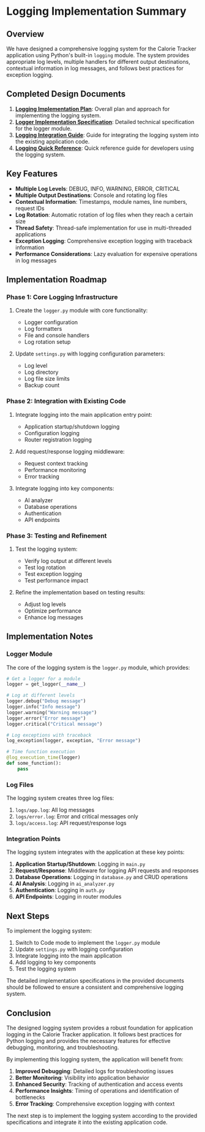 # Logging Implementation Summary

## Overview

We have designed a comprehensive logging system for the Calorie Tracker application using Python's built-in `logging` module. The system provides appropriate log levels, multiple handlers for different output destinations, contextual information in log messages, and follows best practices for exception logging.

## Completed Design Documents

1. **[Logging Implementation Plan](logging_implementation_plan.md)**: Overall plan and approach for implementing the logging system.
2. **[Logger Implementation Specification](logger_implementation_spec.md)**: Detailed technical specification for the logger module.
3. **[Logging Integration Guide](logging_integration_guide.md)**: Guide for integrating the logging system into the existing application code.
4. **[Logging Quick Reference](logging_quick_reference.md)**: Quick reference guide for developers using the logging system.

## Key Features

- **Multiple Log Levels**: DEBUG, INFO, WARNING, ERROR, CRITICAL
- **Multiple Output Destinations**: Console and rotating log files
- **Contextual Information**: Timestamps, module names, line numbers, request IDs
- **Log Rotation**: Automatic rotation of log files when they reach a certain size
- **Thread Safety**: Thread-safe implementation for use in multi-threaded applications
- **Exception Logging**: Comprehensive exception logging with traceback information
- **Performance Considerations**: Lazy evaluation for expensive operations in log messages

## Implementation Roadmap

### Phase 1: Core Logging Infrastructure

1. Create the `logger.py` module with core functionality:
   - Logger configuration
   - Log formatters
   - File and console handlers
   - Log rotation setup

2. Update `settings.py` with logging configuration parameters:
   - Log level
   - Log directory
   - Log file size limits
   - Backup count

### Phase 2: Integration with Existing Code

1. Integrate logging into the main application entry point:
   - Application startup/shutdown logging
   - Configuration logging
   - Router registration logging

2. Add request/response logging middleware:
   - Request context tracking
   - Performance monitoring
   - Error tracking

3. Integrate logging into key components:
   - AI analyzer
   - Database operations
   - Authentication
   - API endpoints

### Phase 3: Testing and Refinement

1. Test the logging system:
   - Verify log output at different levels
   - Test log rotation
   - Test exception logging
   - Test performance impact

2. Refine the implementation based on testing results:
   - Adjust log levels
   - Optimize performance
   - Enhance log messages

## Implementation Notes

### Logger Module

The core of the logging system is the `logger.py` module, which provides:

```python
# Get a logger for a module
logger = get_logger(__name__)

# Log at different levels
logger.debug("Debug message")
logger.info("Info message")
logger.warning("Warning message")
logger.error("Error message")
logger.critical("Critical message")

# Log exceptions with traceback
log_exception(logger, exception, "Error message")

# Time function execution
@log_execution_time(logger)
def some_function():
    pass
```

### Log Files

The logging system creates three log files:

1. `logs/app.log`: All log messages
2. `logs/error.log`: Error and critical messages only
3. `logs/access.log`: API request/response logs

### Integration Points

The logging system integrates with the application at these key points:

1. **Application Startup/Shutdown**: Logging in `main.py`
2. **Request/Response**: Middleware for logging API requests and responses
3. **Database Operations**: Logging in `database.py` and CRUD operations
4. **AI Analysis**: Logging in `ai_analyzer.py`
5. **Authentication**: Logging in `auth.py`
6. **API Endpoints**: Logging in router modules

## Next Steps

To implement the logging system:

1. Switch to Code mode to implement the `logger.py` module
2. Update `settings.py` with logging configuration
3. Integrate logging into the main application
4. Add logging to key components
5. Test the logging system

The detailed implementation specifications in the provided documents should be followed to ensure a consistent and comprehensive logging system.

## Conclusion

The designed logging system provides a robust foundation for application logging in the Calorie Tracker application. It follows best practices for Python logging and provides the necessary features for effective debugging, monitoring, and troubleshooting.

By implementing this logging system, the application will benefit from:

1. **Improved Debugging**: Detailed logs for troubleshooting issues
2. **Better Monitoring**: Visibility into application behavior
3. **Enhanced Security**: Tracking of authentication and access events
4. **Performance Insights**: Timing of operations and identification of bottlenecks
5. **Error Tracking**: Comprehensive exception logging with context

The next step is to implement the logging system according to the provided specifications and integrate it into the existing application code.